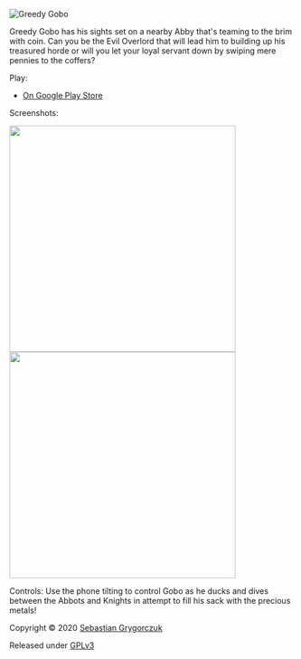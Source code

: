 ![Greedy Gobo](https://img.itch.zone/aW1nLzQwNDM5NzMucG5n/original/NNnjTg.png)

Greedy Gobo has his sights set on a nearby Abby that's teaming to the brim with coin. 
Can you be the Evil Overlord that will lead him to building up his treasured horde or will you let your loyal servant down by swiping mere pennies to the coffers?

Play:

- [On Google Play Store](https://play.google.com/store/apps/details?id=com.orczuk.greedygobo)

Screenshots:

<img src="https://img.itch.zone/aW1hZ2UvNzI3NDI5LzQwMzg5OTYuanBn/347x500/t1BSmq.jpg" width="400">
<img src="https://img.itch.zone/aW1hZ2UvNzI3NDI5LzQwMzg5OTguanBn/347x500/%2FvzTuh.jpg" width="400">


Controls:
Use the phone tilting to control Gobo as he ducks and dives between the Abbots and Knights  in attempt to fill his sack with the precious metals! 

Copyright © 2020 [Sebastian Grygorczuk](https://orczuk.github.io/)

Released under [GPLv3](gpl-3.0.txt)
